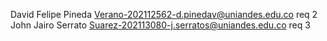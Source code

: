 David Felipe Pineda Verano-202112562-d.pinedav@uniandes.edu.co req 2 John Jairo Serrato Suarez-202113080-j.serratos@uniandes.edu.co req 3
